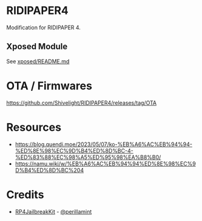 # RIDIPAPER4

Modification for RIDIPAPER 4.

## Xposed Module

See [xposed/README.md](xposed/README.md)

# OTA / Firmwares

https://github.com/Shivelight/RIDIPAPER4/releases/tag/OTA

# Resources
- https://blog.quendi.moe/2023/05/07/ko-%EB%A6%AC%EB%94%94-%ED%8E%98%EC%9D%B4%ED%8D%BC-4-%ED%83%88%EC%98%A5%ED%95%98%EA%B8%B0/
- https://namu.wiki/w/%EB%A6%AC%EB%94%94%ED%8E%98%EC%9D%B4%ED%8D%BC%204

# Credits
- [RP4JailbreakKit](https://github.com/perillamint/RP4JailbreakKit/) - [@perillamint](https://github.com/perillamint)
